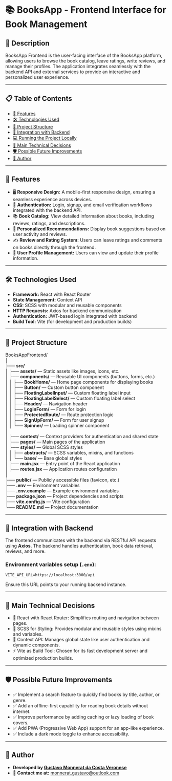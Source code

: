 # 📚 BooksApp - Frontend Interface for Book Management

## 📖 Description
BooksApp Frontend is the user-facing interface of the BooksApp platform, allowing users to browse the book catalog, leave ratings, write reviews, and manage their profiles. The application integrates seamlessly with the backend API and external services to provide an interactive and personalized user experience.

---

## 📋 Table of Contents
- [🚀 Features](#-features)  
- [🛠 Technologies Used](#-technologies-used)  
- [📂 Project Structure](#-project-structure)  
- [🔗 Integration with Backend](#-integration-with-backend)  
- [💻 Running the Project Locally](#-running-the-project-locally)  
- [🌟 Main Technical Decisions](#-main-technical-decisions)  
- [🛡 Possible Future Improvements](#-possible-future-improvements)  
- [👤 Author](#-author)  

---

## 🚀 Features
- 🖥 **Responsive Design:** A mobile-first responsive design, ensuring a seamless experience across devices.
- 🔑 **Authentication:** Login, signup, and email verification workflows integrated with the backend API.
- 📚 **Book Catalog:** View detailed information about books, including reviews, ratings, and descriptions.
- 🌟 **Personalized Recommendations:** Display book suggestions based on user activity and reviews.
- ✍️ **Review and Rating System:** Users can leave ratings and comments on books directly through the frontend.
- 📂 **User Profile Management:** Users can view and update their profile information.

---

## 🛠 Technologies Used
- **Framework:** React with React Router  
- **State Management:** Context API  
- **CSS:** SCSS with modular and reusable components  
- **HTTP Requests:** Axios for backend communication  
- **Authentication:** JWT-based login integrated with backend  
- **Build Tool:** Vite (for development and production builds)  

---

## 📂 Project Structure

BooksAppFrontend/  
│  
├── **src/**  
│   ├── **assets/** — Static assets like images, icons, etc.  
│   ├── **components/** — Reusable UI components (buttons, forms, etc.)  
│   │   ├── **BookHome/** — Home page components for displaying books  
│   │   ├── **Button/** — Custom button component  
│   │   ├── **FloatingLabelInput/** — Custom floating label input  
│   │   ├── **FloatingLabelSelect/** — Custom floating label select  
│   │   ├── **Header/** — Navigation header  
│   │   ├── **LoginForm/** — Form for login  
│   │   ├── **ProtectedRoute/** — Route protection logic  
│   │   ├── **SignUpForm/** — Form for user signup  
│   │   └── **Spinner/** — Loading spinner component  
│  
│   ├── **context/** — Context providers for authentication and shared state  
│   ├── **pages/** — Main pages of the application  
│   ├── **styles/** — Global SCSS styles  
│   │   ├── **abstracts/** — SCSS variables, mixins, and functions  
│   │   └── **base/** — Base global styles  
│   ├── **main.jsx** — Entry point of the React application  
│   ├── **routes.jsx** — Application routes configuration  
│  
├── **public/** — Publicly accessible files (favicon, etc.)  
├── **.env** — Environment variables  
├── **.env.example** — Example environment variables  
├── **package.json** — Project dependencies and scripts  
├── **vite.config.js** — Vite configuration  
└── **README.md** — Project documentation

---

## 🔗 Integration with Backend
The frontend communicates with the backend via RESTful API requests using **Axios**. The backend handles authentication, book data retrieval, reviews, and more.

### **Environment variables setup (`.env`):**
```env
VITE_API_URL=https://localhost:3000/api
```
Ensure this URL points to your running backend instance.

---

## 🌟 Main Technical Decisions

- 🚀 React with React Router: Simplifies routing and navigation between pages.
- 🎨 SCSS for Styling: Provides modular and reusable styles using mixins and variables.
- 🔧 Context API: Manages global state like user authentication and dynamic components.
- ⚡ Vite as Build Tool: Chosen for its fast development server and optimized production builds.

---

## 🛡 Possible Future Improvements

- ✅ Implement a search feature to quickly find books by title, author, or genre.
- ✅ Add an offline-first capability for reading book details without internet.
- ✅ Improve performance by adding caching or lazy loading of book covers.
- ✅ Add PWA (Progressive Web App) support for an app-like experience.
- ✅ Include a dark mode toggle to enhance accessibility.

---

## 👤 Author
- **Developed by [Gustavo Monnerat da Costa Veronese]([https://your-portfolio-link.com](https://github.com/gustavommcv))**  
- 📧 **Contact me at:** monnerat.gustavo@outlook.com 
